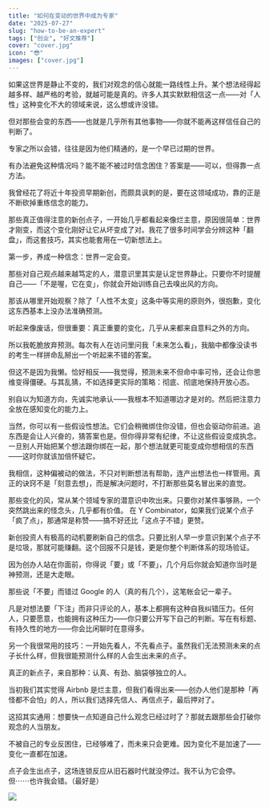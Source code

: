 ```yaml
---
title: "如何在变动的世界中成为专家"
date: "2025-07-27"
slug: "how-to-be-an-expert"
tags: ["创业", "好文推荐"]
cover: "cover.jpg"
icon: "😎"
images: ["cover.jpg"]
---
```

如果这世界是静止不变的，我们对观念的信心就能一路线性上升。某个想法经得起越多样、越严格的考验，就越可能是真的。许多人其实默默相信这一点——对「人性」这种变化不大的领域来说，这么想或许没错。



但对那些会变的东西——也就是几乎所有其他事物——你就不能再这样信任自己的判断了。



专家之所以会错，往往是因为他们精通的，是一个早已过期的世界。



有办法避免这种情况吗？能不能不被过时信念困住？答案是——可以，但得靠一点方法。



我曾经花了将近十年投资早期新创，而颇具讽刺的是，要在这领域成功，靠的正是不断砍掉重练信念的能力。



那些真正值得注意的新创点子，一开始几乎都看起来像烂主意，原因很简单：世界才刚变，而这个变化刚好让它从坏变成了对。我花了很多时间学会分辨这种「翻盘」，而这套技巧，其实也能套用在一切新想法上。



第一步，养成一种信念：世界一定会变。



那些对自己观点越来越笃定的人，潜意识里其实是认定世界静止。只要你不时提醒自己——「不是喔，它在变」，你就会开始训练自己去嗅出风的方向。



那该从哪里开始观察？除了「人性不太变」这条中等实用的原则外，很抱歉，变化这东西基本上没办法准确预测。



听起来像废话，但很重要：真正重要的变化，几乎从来都来自意料之外的方向。



所以我乾脆放弃预测。每次有人在访问里问我「未来怎么看」，我脑中都像没读书的考生一样拼命乱掰出一个听起来不错的答案。



但这不是因为我懒。恰好相反——我觉得，预测未来不但命中率可怜，还会让你思维变得僵硬。与其乱猜，不如选择更实际的策略：彻底、彻底地保持开放心态。



别自以为知道方向，先诚实地承认——我根本不知道哪边才是对的。然后把注意力全放在感知变化的能力上。



当然，你可以有一些假设性想法。它们会稍微绑住你没错，但也会驱动你前进。追东西是会让人兴奋的，猜答案也是。但你得非常有纪律，不让这些假设变成执念。
一旦别人开始把某个想法跟你绑在一起，那个想法就更可能变成你想相信的东西——这时你就该加倍怀疑它。



我相信，这种偏被动的做法，不只对判断想法有帮助，连产出想法也一样管用。真正的诀窍不是「刻意去想」，而是解决问题时，不打断那些莫名冒出来的直觉。



那些变化的风，常从某个领域专家的潜意识中吹出来。只要你对某件事够熟，一个突然跳出来的怪念头，几乎都有价值。
在 Y Combinator，如果我们说某个点子「疯了点」，那通常是称赞——搞不好还比「这点子不错」更赞。



新创投资人有极高的动机要刷新自己的信念。只要比别人早一步意识到某个点子不是垃圾，那就可能赚翻。这个回报不只是钱，更是你整个判断体系的现场验证。



因为创办人站在你面前，你得说「要」或「不要」，几个月后你就会知道你当时是神预测，还是大走眼。



那些说「不要」而错过 Google 的人（真的有几个），这笔帐会记一辈子。



凡是对想法要「下注」而非只评论的人，基本上都拥有这种自我纠错压力。任何人，只要愿意，也能拥有这种压力——你只要公开写下自己的判断。写在有标题、有持久性的地方——你会比闲聊时在意得多。



另一个我很常用的技巧：一开始先看人，不先看点子。虽然我们无法预测未来的点子长什么样，但我很能预测什么样的人会生出未来的点子。



真正的新点子，来自那种：认真、有劲、脑袋够独立的人。



当初我们其实觉得 Airbnb 是烂主意，但我们看得出来——创办人他们是那种「再怪都不会怕」的人，所以我们选择先信人、再信点子，最后押对了。



这招其实通用：想要快一点知道自己什么观念已经过时了？那就去跟那些会打破你观念的人当朋友。



不被自己的专业反困住，已经够难了，而未来只会更难。因为变化不是加速了——变化一直都在加速。



点子会生出点子，这场连锁反应从旧石器时代就没停过。我不认为它会停。
但⋯⋯也许我会错。（最好是）




![](https://prod-files-secure.s3.us-west-2.amazonaws.com/112d0858-5090-4d34-a606-b75eb8d65fd2/46476355-9cf3-4e99-9b7a-3531bc426380/1000202064.png?X-Amz-Algorithm=AWS4-HMAC-SHA256&X-Amz-Content-Sha256=UNSIGNED-PAYLOAD&X-Amz-Credential=ASIAZI2LB466SUJIJMB2%2F20250904%2Fus-west-2%2Fs3%2Faws4_request&X-Amz-Date=20250904T192505Z&X-Amz-Expires=3600&X-Amz-Security-Token=IQoJb3JpZ2luX2VjEPv%2F%2F%2F%2F%2F%2F%2F%2F%2F%2FwEaCXVzLXdlc3QtMiJHMEUCIQDGARSszoKX7T74qTxrSeyIwtqNkLjaxs8AisqhQlmdmwIgXI8d8EcwK1hfgi4Fr4pVkT%2B%2BscwKWEISEBbm7AiJdkUq%2FwMIYxAAGgw2Mzc0MjMxODM4MDUiDHynSXhs0nlaFoAVIircAzBG3%2BeAExMH3%2B3Fvjm4mUZdTeq0d6VQzbx8%2BJFN70V%2BfEXLY%2FsMf%2BSX9EeJKwppDOOYF64%2FihqBbe5j8B6SILN7xr%2FQb2NMXORjtqMZFGSw3aoN7B6rn0j%2Ft%2FL7LeeN3x2w7vOVl1CCgOokN2YLKVc1MeWTfuxBVcLNdI3Bk1wOGoXJQH%2B5Z7wu7MAn0oh6mYfxGL%2BrQu3Pp89GxHyXQr37knYwt8G9jxkMj4PnP7uK8MoOBlhiNbK91I%2B7xJg76WcUnFMkjIV1Cvesx7LPFdjiBE3FmJ8II7cgXimCDI0PTw%2FwcFWesbOhYQCjheVlSPgTvsNScGdSPUlPkrsUVH5VldEBmw0i%2FbOSLUkhpivkoCkrUwHrllJ6RMfTJ9lGsGSE707GwcvK15DDafnZDjE9ICRJe8hBchSCs%2FEjeYwe8GhZzif%2Fb5vs8iIpvBFy2qmen2AUkdHZqcARdtnmgokkPgX2qBaa%2Fu0wqb55ttXt4nbkFQcan7Z%2FhOpzTy%2B1Dg1i6UF6wIPjPt13ZlfgpwzTzQ0gYlC6BK14%2BxJ1lahDBVFp03%2B4JSx5yNjaVyL133%2FCC3kj0Z%2BZhZs9R8H%2BV3Ne%2FsqxwDUfJIWt13PEyuiZakbbjrQ%2Fs4pfVQhrMO6x58UGOqUBSPJ5xVEhAbJctvq4LpiSLIc8aRYdIhyGVLLPHz1GU5Uqggp2zKDqVziv8ah9Jk3XBQj3PfFpghuY45eO%2BanDU78StGnp0suufx9kDWbirKQ4XVo8csIL%2BqQDeVzv0fF7l5wU4Nt15u5%2FOpQQLpwy%2FIqqcKkzhxJJByuNf8YHhWO%2FK35vbDM8PzeusdIc9l%2BsOcLKKHa4pssH2fSOl9LVxYj3xddS&X-Amz-Signature=c94f88c265f175f33c4162d98a23342e2700f884f010956ff4c183b04077f77e&X-Amz-SignedHeaders=host&x-amz-checksum-mode=ENABLED&x-id=GetObject)

